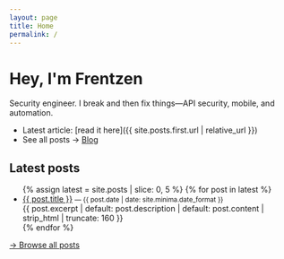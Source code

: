 ```yaml
---
layout: page
title: Home
permalink: /
---
```


# Hey, I'm Frentzen

Security engineer. I break and then fix things—API security, mobile, and automation.

- Latest article: [read it here]({{ site.posts.first.url | relative_url }})
- See all posts → [Blog](/blog/)

## Latest posts

<ul class="post-list">
  {% assign latest = site.posts | slice: 0, 5 %}
  {% for post in latest %}
    <li>
      <a href="{{ post.url | relative_url }}">{{ post.title }}</a>
      <small> — {{ post.date | date: site.minima.date_format }}</small>
      <div>{{ post.excerpt | default: post.description | default: post.content | strip_html | truncate: 160 }}</div>
    </li>
  {% endfor %}
</ul>

<p><a href="/blog/">→ Browse all posts</a></p>
